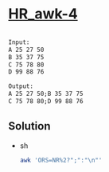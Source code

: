 # [HR_awk-4](https://www.hackerrank.com/challenges/awk-4)

```en

```

```txt
Input:
A 25 27 50
B 35 37 75
C 75 78 80
D 99 88 76

Output:
A 25 27 50;B 35 37 75
C 75 78 80;D 99 88 76
```

## Solution

* sh

  ```sh
  awk 'ORS=NR%2?";":"\n"'
  ```
